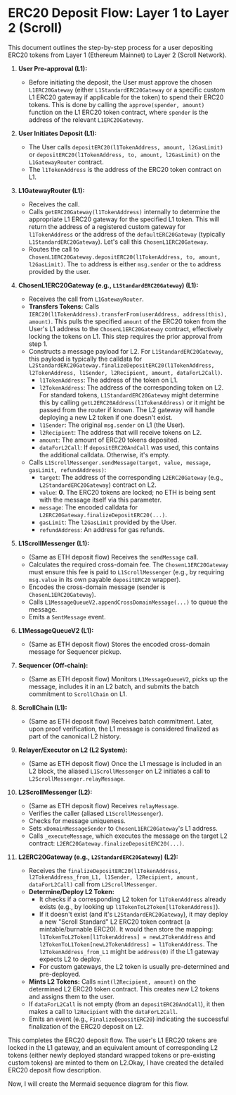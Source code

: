# ERC20 Deposit Flow: Layer 1 to Layer 2 (Scroll)

This document outlines the step-by-step process for a user depositing ERC20 tokens from Layer 1 (Ethereum Mainnet) to Layer 2 (Scroll Network).

1.  **User Pre-approval (L1):**
    *   Before initiating the deposit, the User must approve the chosen `L1ERC20Gateway` (either `L1StandardERC20Gateway` or a specific custom L1 ERC20 gateway if applicable for the token) to spend their ERC20 tokens. This is done by calling the `approve(spender, amount)` function on the L1 ERC20 token contract, where `spender` is the address of the relevant `L1ERC20Gateway`.

2.  **User Initiates Deposit (L1):**
    *   The User calls `depositERC20(l1TokenAddress, amount, l2GasLimit)` or `depositERC20(l1TokenAddress, to, amount, l2GasLimit)` on the `L1GatewayRouter` contract.
    *   The `l1TokenAddress` is the address of the ERC20 token contract on L1.

3.  **L1GatewayRouter (L1):**
    *   Receives the call.
    *   Calls `getERC20Gateway(l1TokenAddress)` internally to determine the appropriate L1 ERC20 gateway for the specified L1 token. This will return the address of a registered custom gateway for `l1TokenAddress` or the address of the `defaultERC20Gateway` (typically `L1StandardERC20Gateway`). Let's call this `ChosenL1ERC20Gateway`.
    *   Routes the call to `ChosenL1ERC20Gateway.depositERC20(l1TokenAddress, to, amount, l2GasLimit)`. The `to` address is either `msg.sender` or the `to` address provided by the user.

4.  **ChosenL1ERC20Gateway (e.g., `L1StandardERC20Gateway`) (L1):**
    *   Receives the call from `L1GatewayRouter`.
    *   **Transfers Tokens:** Calls `IERC20(l1TokenAddress).transferFrom(userAddress, address(this), amount)`. This pulls the specified `amount` of the ERC20 token from the User's L1 address to the `ChosenL1ERC20Gateway` contract, effectively locking the tokens on L1. This step requires the prior approval from step 1.
    *   Constructs a message payload for L2. For `L1StandardERC20Gateway`, this payload is typically the calldata for `L2StandardERC20Gateway.finalizeDepositERC20(l1TokenAddress, l2TokenAddress, l1Sender, l2Recipient, amount, dataForL2Call)`.
        *   `l1TokenAddress`: The address of the token on L1.
        *   `l2TokenAddress`: The address of the corresponding token on L2. For standard tokens, `L1StandardERC20Gateway` might determine this by calling `getL2ERC20Address(l1TokenAddress)` or it might be passed from the router if known. The L2 gateway will handle deploying a new L2 token if one doesn't exist.
        *   `l1Sender`: The original `msg.sender` on L1 (the User).
        *   `l2Recipient`: The address that will receive tokens on L2.
        *   `amount`: The amount of ERC20 tokens deposited.
        *   `dataForL2Call`: If `depositERC20AndCall` was used, this contains the additional calldata. Otherwise, it's empty.
    *   Calls `L1ScrollMessenger.sendMessage(target, value, message, gasLimit, refundAddress)`:
        *   `target`: The address of the corresponding `L2ERC20Gateway` (e.g., `L2StandardERC20Gateway`) contract on L2.
        *   `value`: **0**. The ERC20 tokens are locked; no ETH is being sent with the message itself via this parameter.
        *   `message`: The encoded calldata for `L2ERC20Gateway.finalizeDepositERC20(...)`.
        *   `gasLimit`: The `l2GasLimit` provided by the User.
        *   `refundAddress`: An address for gas refunds.

5.  **L1ScrollMessenger (L1):**
    *   (Same as ETH deposit flow) Receives the `sendMessage` call.
    *   Calculates the required cross-domain fee. The `ChosenL1ERC20Gateway` must ensure this fee is paid to `L1ScrollMessenger` (e.g., by requiring `msg.value` in its own payable `depositERC20` wrapper).
    *   Encodes the cross-domain message (sender is `ChosenL1ERC20Gateway`).
    *   Calls `L1MessageQueueV2.appendCrossDomainMessage(...)` to queue the message.
    *   Emits a `SentMessage` event.

6.  **L1MessageQueueV2 (L1):**
    *   (Same as ETH deposit flow) Stores the encoded cross-domain message for Sequencer pickup.

7.  **Sequencer (Off-chain):**
    *   (Same as ETH deposit flow) Monitors `L1MessageQueueV2`, picks up the message, includes it in an L2 batch, and submits the batch commitment to `ScrollChain` on L1.

8.  **ScrollChain (L1):**
    *   (Same as ETH deposit flow) Receives batch commitment. Later, upon proof verification, the L1 message is considered finalized as part of the canonical L2 history.

9.  **Relayer/Executor on L2 (L2 System):**
    *   (Same as ETH deposit flow) Once the L1 message is included in an L2 block, the aliased `L1ScrollMessenger` on L2 initiates a call to `L2ScrollMessenger.relayMessage`.

10. **L2ScrollMessenger (L2):**
    *   (Same as ETH deposit flow) Receives `relayMessage`.
    *   Verifies the caller (aliased `L1ScrollMessenger`).
    *   Checks for message uniqueness.
    *   Sets `xDomainMessageSender` to `ChosenL1ERC20Gateway`'s L1 address.
    *   Calls `_executeMessage`, which executes the message on the target L2 contract: `L2ERC20Gateway.finalizeDepositERC20(...)`.

11. **L2ERC20Gateway (e.g., `L2StandardERC20Gateway`) (L2):**
    *   Receives the `finalizeDepositERC20(l1TokenAddress, l2TokenAddress_from_L1, l1Sender, l2Recipient, amount, dataForL2Call)` call from `L2ScrollMessenger`.
    *   **Determine/Deploy L2 Token:**
        *   It checks if a corresponding L2 token for `l1TokenAddress` already exists (e.g., by looking up `l1TokenToL2Token[l1TokenAddress]`).
        *   If it doesn't exist (and it's `L2StandardERC20Gateway`), it may deploy a new "Scroll Standard" L2 ERC20 token contract (a mintable/burnable ERC20). It would then store the mapping: `l1TokenToL2Token[l1TokenAddress] = newL2TokenAddress` and `l2TokenToL1Token[newL2TokenAddress] = l1TokenAddress`. The `l2TokenAddress_from_L1` might be `address(0)` if the L1 gateway expects L2 to deploy.
        *   For custom gateways, the L2 token is usually pre-determined and pre-deployed.
    *   **Mints L2 Tokens:** Calls `mint(l2Recipient, amount)` on the determined L2 ERC20 token contract. This creates new L2 tokens and assigns them to the user.
    *   If `dataForL2Call` is not empty (from an `depositERC20AndCall`), it then makes a call to `l2Recipient` with the `dataForL2Call`.
    *   Emits an event (e.g., `FinalizeDepositERC20`) indicating the successful finalization of the ERC20 deposit on L2.

This completes the ERC20 deposit flow. The user's L1 ERC20 tokens are locked in the L1 gateway, and an equivalent amount of corresponding L2 tokens (either newly deployed standard wrapped tokens or pre-existing custom tokens) are minted to them on L2.Okay, I have created the detailed ERC20 deposit flow description.

Now, I will create the Mermaid sequence diagram for this flow.
